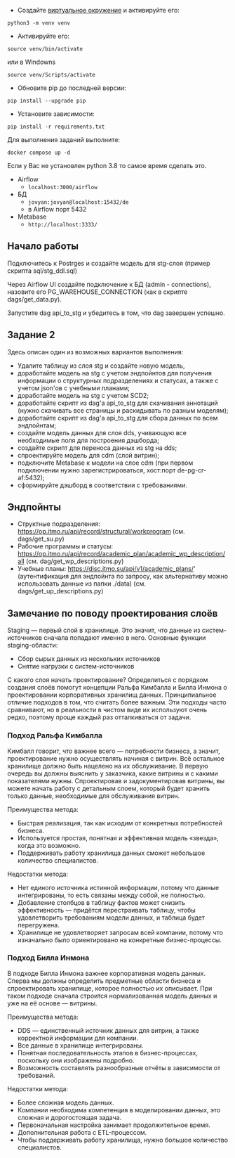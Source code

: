 * Создайте [виртуальное окружение](https://docs.python.org/3/library/venv.html) и активируйте его:
```shell script
python3 -m venv venv
```

* Активируйте его:
```shell script
source venv/bin/activate
```
или в Windowns
```shell script
source venv/Scripts/activate
```

* Обновите pip до последней версии:
```shell script
pip install --upgrade pip
```
* Установите зависимости:
```shell script
pip install -r requirements.txt
```

Для выполнения заданий выполните:

`docker compose up -d`

Если у Вас не установлен python 3.8 то самое время сделать это. 

- Airflow
	- `localhost:3000/airflow`
- БД
	- `jovyan:jovyan@localhost:15432/de`
	- в Airflow порт 5432
- Metabase
    - `http://localhost:3333/` 

## Начало работы

Подключитесь к Postrges и создайте модель для stg-слоя (пример скрипта sql/stg_ddl.sql)

Через Airflow UI создайте подключение к БД (admin - connections), назовите его PG_WAREHOUSE_CONNECTION (как в скрипте dags/get_data.py).

Запустите dag api_to_stg и убедитесь в том, что dag завершен успешно.

## Задание 2 

Здесь описан один из возможных вариантов выполнения:

- Удалите таблицу из слоя stg и создайте новую модель,
- доработайте модель на stg с учетом эндпойнтов для получения информации о структурных подразделениях и статусах, а также с учетом json'ов c учебными планами;
- доработайте модель на stg с учетом SCD2;
- доработайте скрипт из dag'а api_to_stg для скачивания аннотаций (нужно скачивать все страницы и раскидывать по разным моделям);
- доработайте скрипт из dag'а api_to_stg для сбора данных по всем эндпойнтам;
- создайте модель данных для слоя dds, учивающую все необходимые поля для построения дэшборда;
- создайте скрипт для переноса данных из stg на dds;
- спроектируйте модель для cdm (слой витрин);
- подключите Metabase к модели на слое cdm (при первом подключении нужно зарегистрироваться, хост:порт de-pg-cr-af:5432);
- сформируйте дэшборд в соответствии с требованиями.

## Эндпойнты

- Структные подразделения: https://op.itmo.ru/api/record/structural/workprogram (см. dags/get_su.py)
- Рабочие программы и статусы: https://op.itmo.ru/api/record/academic_plan/academic_wp_description/all (см. dag/get_wp_descriptions.py)
- Учебные планы: https://disc.itmo.su/api/v1/academic_plans/' (аутентификация для эндпойнта по запросу, как альтернативу можно использовать данные из папки ./data) (см. dags/get_up_descriptions.py)


## Замечание по поводу проектирования слоёв
Staging — первый слой в хранилище. Это значит, что данные из систем-источников сначала попадают именно в него. Основные функции staging-области:
- Сбор сырых данных из нескольких источников 
- Снятие нагрузки с систем-источников 


С какого слоя начать проектирование? Определиться с порядком создания слоёв помогут концепции Ральфа Кимбалла и Билла Инмона о проектировании корпоративных хранилищ данных. Принципиальное отличие подходов в том, что считать более важным. Эти подходы часто сравнивают, но в реальности в чистом виде их используют очень редко, поэтому проще каждый раз отталкиваться от задачи.

### Подход Ральфа Кимбалла
Кимбалл говорит, что важнее всего — потребности бизнеса, а значит, проектирование нужно осуществлять начиная с витрин. Всё остальное хранилище должно быть нацелено на их обслуживание.
В первую очередь вы должны выяснить у заказчика, какие витрины и с какими показателями нужны. Спроектировав и задокументировав витрины, вы можете начать работу с детальным слоем, который будет хранить только данные, необходимые для обслуживания витрин.

Преимущества метода:
- Быстрая реализация, так как исходим от конкретных потребностей бизнеса.
- Используется простая, понятная и эффективная модель «звезда», когда это возможно.
- Поддерживать работу хранилища данных сможет небольшое количество специалистов.

Недостатки метода:
- Нет единого источника истинной информации, потому что данные интегрированы, то есть связаны между собой, не полностью.
- Добавление столбцов в таблицу фактов может снизить эффективность — придётся перестраивать таблицу, чтобы удовлетворить требованиям модели данных, и таблица будет перегружена.
- Хранилище не удовлетворяет запросам всей компании, потому что изначально было ориентировано на конкретные бизнес-процессы.

### Подход Билла Инмона
В подходе Билла Инмона важнее корпоративная модель данных. Сперва мы должны определить предметные области бизнеса и спроектировать хранилище, которое полностью их описывает. При таком подходе сначала строится нормализованная модель данных и уже на её основе — витрины.

Преимущества метода:
- DDS — единственный источник данных для витрин, а также корректной информации для компании.
- Все данные в хранилище интегрированы.
- Понятная последовательность этапов в бизнес-процессах, поскольку они изображены подробно.
- Возможность составлять разнообразные отчёты в зависимости от требований.

Недостатки метода:
- Более сложная модель данных.
- Компании необходима компетенция в моделировании данных, это сложная и дорогостоящая задача.
- Первоначальная настройка занимает продолжительное время.
- Дополнительная работа с ETL-процессом.
- Чтобы поддерживать работу хранилища, нужно большое количество специалистов.
